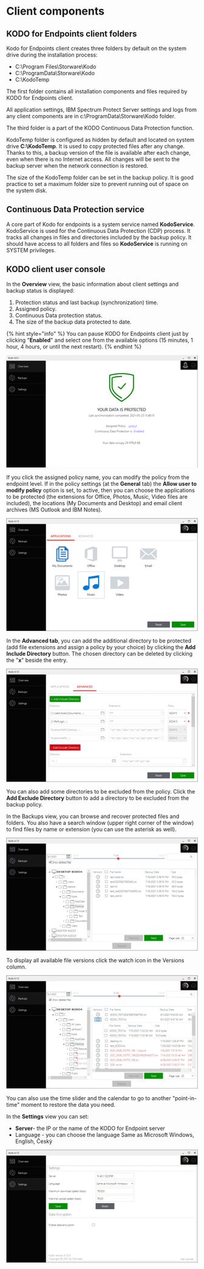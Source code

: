 # Client components

## KODO for Endpoints client folders

Kodo for Endpoints client creates three folders by default on the system drive during the installation process:

* C:\Program Files\Storware\Kodo
* C:\ProgramData\Storware\Kodo
* C:\KodoTemp

The first folder contains all installation components and files required by KODO for Endpoints client.

All application settings, IBM Spectrum Protect Server settings and logs from any client components are in c:\ProgramData\Storware\Kodo folder.

The third folder is a part of the KODO Continuous Data Protection function.

KodoTemp folder is configured as hidden by default and located on system drive **C:\KodoTemp**. It is used to copy protected files after any change. Thanks to this, a backup version of the file is available after each change, even when there is no Internet access. All changes will be sent to the backup server when the network connection is restored.

The size of the KodoTemp folder can be set in the backup policy. It is good practice to set a maximum folder size to prevent running out of space on the system disk.

## Continuous Data Protection service

A core part of Kodo for endpoints is a system service named **KodoService**. KodoService is used for the Continuous Data Protection \(CDP\) process. It tracks all changes in files and directories included by the backup policy. It should have access to all folders and files so **KodoService** is running on SYSTEM privileges.

## KODO client user console

In the **Overview** view, the basic information about client settings and backup status is displayed:

1. Protection status and last backup \(synchronization\) time.
2. Assigned policy.
3. Continuous Data protection status.
4. The size of the backup data protected to date.

{% hint style="info" %}
You can pause KODO for Endpoints client just by clicking "**Enabled**" and select one from the available options \(15 minutes, 1 hour, 4 hours, or until the next restart\).
{% endhint %}

![](../../.gitbook/assets/clientoverwiew.PNG)

If you click the assigned policy name, you can modify the policy from the endpoint level. If in the policy settings \(at the **General** tab\) the **Allow user to modify policy** option is set, to active, then you can choose the applications to be protected \(the extensions for Office, Photos, Music, Video files are included\), the locations \(My Documents and Desktop\) and email client archives \(MS Outlook and IBM Notes\).

![](../../.gitbook/assets/image%20%28113%29.png)

In the **Advanced tab**, you can add the additional directory to be protected \(add file extensions and assign a policy by your choice\) by clicking the **Add Include Directory** button. The chosen directory can be deleted by clicking the "**x**" beside the entry.

![](../../.gitbook/assets/image%20%2899%29.png)

You can also add some directories to be excluded from the policy. Click the **Add Exclude Directory** button to add a directory to be excluded from the backup policy.

In the Backups view, you can browse and recover protected files and folders. You also have a search window \(upper right corner of the window\) to find files by name or extension \(you can use the asterisk as well\).

![](../../.gitbook/assets/image%20%28102%29.png)

To display all available file versions click the watch icon in the Versions column.

![](../../.gitbook/assets/image%20%28100%29.png)

You can also use the time slider and the calendar to go to another "point-in-time" moment to restore the data you need.

In the **Settings** view you can set:

* **Server**- the IP or the name of the KODO for Endpoint server
* Language - you can choose the language Same as Microsoft Windows, English, Českỳ

![](../../.gitbook/assets/image%20%28108%29.png)



